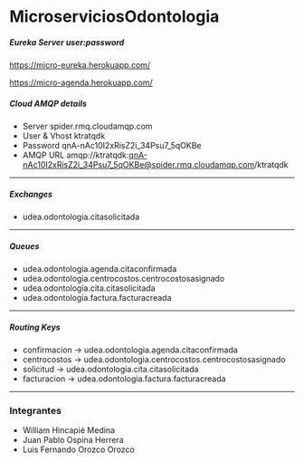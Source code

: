 # MicroserviciosOdontologia

##### Eureka Server user:password

https://micro-eureka.herokuapp.com/

https://micro-agenda.herokuapp.com/

##### Cloud AMQP details

* Server	spider.rmq.cloudamqp.com
* User & Vhost	ktratqdk
* Password	qnA-nAc10I2xRisZ2i_34Psu7_5qOKBe
* AMQP URL	amqp://ktratqdk:qnA-nAc10I2xRisZ2i_34Psu7_5qOKBe@spider.rmq.cloudamqp.com/ktratqdk

---

##### Exchanges

* udea.odontologia.citasolicitada

---

##### Queues

* udea.odontologia.agenda.citaconfirmada
* udea.odontologia.centrocostos.centrocostosasignado
* udea.odontologia.cita.citasolicitada
* udea.odontologia.factura.facturacreada

---

##### Routing Keys

* confirmacion -> udea.odontologia.agenda.citaconfirmada
* centrocostos -> udea.odontologia.centrocostos.centrocostosasignado
* solicitud -> udea.odontologia.cita.citasolicitada
* facturacion -> udea.odontologia.factura.facturacreada

---

### Integrantes

* William Hincapié Medina
* Juan Pablo Ospina Herrera
* Luis Fernando Orozco Orozco
